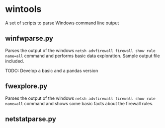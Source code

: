 # wintools

A set of scripts to parse Windows command line output

## winfwparse.py

Parses the output of the windows `netsh advfirewall firewall show rule name=all` command and performs basic data exploration. Sample output file included.

TODO: Develop a basic and a pandas version

## fwexplore.py

Parses the output of the windows `netsh advfirewall firewall show rule name=all` command and shows some basic facts about the firewall rules.

## netstatparse.py


